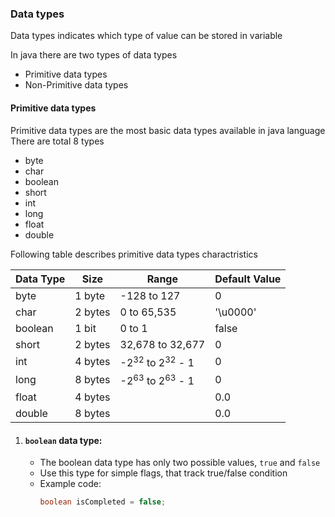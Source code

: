 ### Data types
Data types indicates which type of value can be stored in variable

In java there are two types of data types
  - Primitive data types
  - Non-Primitive data types

#### Primitive data types
Primitive data types are the most basic data types available in java language
There are total 8 types
  - byte
  - char
  - boolean
  - short
  - int
  - long
  - float
  - double

Following table describes primitive data types charactristics

Data Type | Size | Range | Default Value
--------- | ---- | ----- | -------------
byte | 1 byte | -128 to 127 | 0
char | 2 bytes | 0 to 65,535 |  '\u0000'
boolean | 1 bit | 0 to 1 | false
short | 2 bytes | 32,678 to 32,677 | 0
int | 4 bytes | -2<sup>32</sup> to 2<sup>32</sup> - 1 | 0
long | 8 bytes | -2<sup>63</sup> to 2<sup>63</sup> - 1 | 0
float | 4 bytes | | 0.0
double | 8 bytes | | 0.0

1. #### `boolean` data type:
   - The boolean data type has only two possible values, `true` and `false`
   - Use this type for simple flags, that track true/false condition
   - Example code:
     ```java
     boolean isCompleted = false;
     ```
